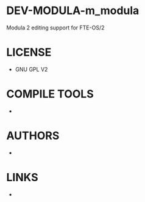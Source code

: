 DEV-MODULA-m_modula
===================

Modula 2 editing support for FTE-OS/2


LICENSE
===============
* GNU GPL V2

COMPILE TOOLS
===============
* 
 
AUTHORS
===============
* 

LINKS
===============
* 
